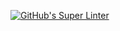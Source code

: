 [![GitHub's Super Linter](https://github.com/ICS4U-Programming-IoanaM/Unit1-07-Java-Arrays/workflows/GitHub's%20Super%20Linter/badge.svg)](https://github.com/ICS4U-Programming-IoanaM/Unit1-07-Java-Arrays/actions)
